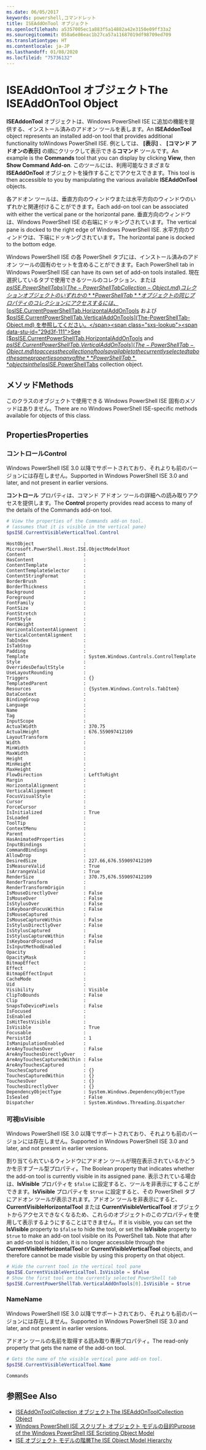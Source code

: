 ```yaml
---
ms.date: 06/05/2017
keywords: powershell,コマンドレット
title: ISEAddOnTool オブジェクト
ms.openlocfilehash: a5357005ec1a883f5a14882a42e3150e09ff33a2
ms.sourcegitcommit: 058a6e86eac1b27ca57a11687019df98709ed709
ms.translationtype: HT
ms.contentlocale: ja-JP
ms.lasthandoff: 01/08/2020
ms.locfileid: "75736132"
---
```

# <a name="the-iseaddontool-object"></a><span data-ttu-id="29d3f-103">ISEAddOnTool オブジェクト</span><span class="sxs-lookup"><span data-stu-id="29d3f-103">The ISEAddOnTool Object</span></span>

<span data-ttu-id="29d3f-104">**ISEAddonTool** オブジェクトは、Windows PowerShell ISE に追加の機能を提供する、インストール済みのアドオン ツールを表します。</span><span class="sxs-lookup"><span data-stu-id="29d3f-104">An **ISEAddonTool** object represents an installed add-on tool that provides additional functionality toWindows PowerShell ISE.</span></span> <span data-ttu-id="29d3f-105">例としては、 **[表示]** 、 **[コマンド アドオンの表示]** の順にクリックして表示できる**コマンド** ツールです。</span><span class="sxs-lookup"><span data-stu-id="29d3f-105">An example is the **Commands** tool that you can display by clicking **View**, then **Show Command Add-on**.</span></span> <span data-ttu-id="29d3f-106">このツールには、利用可能なさまざまな **ISEAddOnTool** オブジェクトを操作することでアクセスできます。</span><span class="sxs-lookup"><span data-stu-id="29d3f-106">This tool is then accessible to you by manipulating the various available **ISEAddOnTool** objects.</span></span>

<span data-ttu-id="29d3f-107">各アドオン ツールは、垂直方向のウィンドウまたは水平方向のウィンドウのいずれかと関連付けることができます。</span><span class="sxs-lookup"><span data-stu-id="29d3f-107">Each add-on tool can be associated with either the vertical pane or the horizontal pane.</span></span> <span data-ttu-id="29d3f-108">垂直方向のウィンドウは、Windows PowerShell ISE の右端にドッキングされています。</span><span class="sxs-lookup"><span data-stu-id="29d3f-108">The vertical pane is docked to the right edge of Windows PowerShell ISE.</span></span> <span data-ttu-id="29d3f-109">水平方向のウィンドウは、下端にドッキングされています。</span><span class="sxs-lookup"><span data-stu-id="29d3f-109">The horizontal pane is docked to the bottom edge.</span></span>

<span data-ttu-id="29d3f-110">Windows PowerShell ISE の各 PowerShell タブには、インストール済みのアドオン ツールの固有のセットを含めることができます。</span><span class="sxs-lookup"><span data-stu-id="29d3f-110">Each PowerShell tab in Windows PowerShell ISE can have its own set of add-on tools installed.</span></span> <span data-ttu-id="29d3f-111">現在選択しているタブで使用できるツールのコレクション、または [$psISE.PowerShellTabs](The-PowerShellTabCollection-Object.md) コレクション オブジェクトのいずれかの **PowerShellTab** オブジェクトの同じプロパティのコレクションにアクセスするには、[$psISE.CurrentPowerShellTab.HorizontalAddOnTools](The-PowerShellTab-Object.md) および [$psISE.CurrentPowerShellTab.VerticalAddOnTools](The-PowerShellTab-Object.md) を参照してください。</span><span class="sxs-lookup"><span data-stu-id="29d3f-111">See [$psISE.CurrentPowerShellTab.HorizontalAddOnTools](The-PowerShellTab-Object.md) and [$psISE.CurrentPowerShellTab.VerticalAddOnTools](The-PowerShellTab-Object.md) to access the collection of tools available to the currently selected tab or the same properties on any of the **PowerShellTab** objects in the [$psISE.PowerShellTabs](The-PowerShellTabCollection-Object.md) collection object.</span></span>

## <a name="methods"></a><span data-ttu-id="29d3f-112">メソッド</span><span class="sxs-lookup"><span data-stu-id="29d3f-112">Methods</span></span>

<span data-ttu-id="29d3f-113">このクラスのオブジェクトで使用できる Windows PowerShell ISE 固有のメソッドはありません。</span><span class="sxs-lookup"><span data-stu-id="29d3f-113">There are no Windows PowerShell ISE-specific methods available for objects of this class.</span></span>

## <a name="properties"></a><span data-ttu-id="29d3f-114">Properties</span><span class="sxs-lookup"><span data-stu-id="29d3f-114">Properties</span></span>

### <a name="control"></a><span data-ttu-id="29d3f-115">コントロール</span><span class="sxs-lookup"><span data-stu-id="29d3f-115">Control</span></span>

<span data-ttu-id="29d3f-116">Windows PowerShell ISE 3.0 以降でサポートされており、それよりも前のバージョンには存在しません。</span><span class="sxs-lookup"><span data-stu-id="29d3f-116">Supported in Windows PowerShell ISE 3.0 and later, and not present in earlier versions.</span></span>

<span data-ttu-id="29d3f-117">**コントロール** プロパティは、コマンド アドオン ツールの詳細への読み取りアクセスを提供します。</span><span class="sxs-lookup"><span data-stu-id="29d3f-117">The **Control** property provides read access to many of the details of the Commands add-on tool.</span></span>

```powershell
# View the properties of the Commands add-on tool.
# (assumes that it is visible in the vertical pane)
$psISE.CurrentVisibleVerticalTool.Control
```

```Output
HostObject                  : Microsoft.PowerShell.Host.ISE.ObjectModelRoot
Content                     :
HasContent                  :
ContentTemplate             :
ContentTemplateSelector     :
ContentStringFormat         :
BorderBrush                 :
BorderThickness             :
Background                  :
Foreground                  :
FontFamily                  :
FontSize                    :
FontStretch                 :
FontStyle                   :
FontWeight                  :
HorizontalContentAlignment  :
VerticalContentAlignment    :
TabIndex                    :
IsTabStop                   :
Padding                     :
Template                    : System.Windows.Controls.ControlTemplate
Style                       :
OverridesDefaultStyle       :
UseLayoutRounding           :
Triggers                    : {}
TemplatedParent             :
Resources                   : {System.Windows.Controls.TabItem}
DataContext                 :
BindingGroup                :
Language                    :
Name                        :
Tag                         :
InputScope                  :
ActualWidth                 : 370.75
ActualHeight                : 676.559097412109
LayoutTransform             :
Width                       :
MinWidth                    :
MaxWidth                    :
Height                      :
MinHeight                   :
MaxHeight                   :
FlowDirection               : LeftToRight
Margin                      :
HorizontalAlignment         :
VerticalAlignment           :
FocusVisualStyle            :
Cursor                      :
ForceCursor                 :
IsInitialized               : True
IsLoaded                    :
ToolTip                     :
ContextMenu                 :
Parent                      :
HasAnimatedProperties       :
InputBindings               :
CommandBindings             :
AllowDrop                   :
DesiredSize                 : 227.66,676.559097412109
IsMeasureValid              : True
IsArrangeValid              : True
RenderSize                  : 370.75,676.559097412109
RenderTransform             :
RenderTransformOrigin       :
IsMouseDirectlyOver         : False
IsMouseOver                 : False
IsStylusOver                : False
IsKeyboardFocusWithin       : False
IsMouseCaptured             :
IsMouseCaptureWithin        : False
IsStylusDirectlyOver        : False
IsStylusCaptured            :
IsStylusCaptureWithin       : False
IsKeyboardFocused           : False
IsInputMethodEnabled        :
Opacity                     :
OpacityMask                 :
BitmapEffect                :
Effect                      :
BitmapEffectInput           :
CacheMode                   :
Uid                         :
Visibility                  : Visible
ClipToBounds                : False
Clip                        :
SnapsToDevicePixels         : False
IsFocused                   :
IsEnabled                   :
IsHitTestVisible            :
IsVisible                   : True
Focusable                   :
PersistId                   : 1
IsManipulationEnabled       :
AreAnyTouchesOver           : False
AreAnyTouchesDirectlyOver   :
AreAnyTouchesCapturedWithin : False
AreAnyTouchesCaptured       :
TouchesCaptured             : {}
TouchesCapturedWithin       : {}
TouchesOver                 : {}
TouchesDirectlyOver         : {}
DependencyObjectType        : System.Windows.DependencyObjectType
IsSealed                    : False
Dispatcher                  : System.Windows.Threading.Dispatcher
```

### <a name="isvisible"></a><span data-ttu-id="29d3f-118">可視</span><span class="sxs-lookup"><span data-stu-id="29d3f-118">IsVisible</span></span>

<span data-ttu-id="29d3f-119">Windows PowerShell ISE 3.0 以降でサポートされており、それよりも前のバージョンには存在しません。</span><span class="sxs-lookup"><span data-stu-id="29d3f-119">Supported in Windows PowerShell ISE 3.0 and later, and not present in earlier versions.</span></span>

<span data-ttu-id="29d3f-120">割り当てられているウィンドウにアドオン ツールが現在表示されているかどうかを示すブール型プロパティ。</span><span class="sxs-lookup"><span data-stu-id="29d3f-120">The Boolean property that indicates whether the add-on tool is currently visible in its assigned pane.</span></span> <span data-ttu-id="29d3f-121">表示されている場合は、**IsVisible** プロパティを `$false` に設定すると、ツールを非表示にすることができます。**IsVisible** プロパティを `$true` に設定すると、その PowerShell タブにアドオン ツールが表示されます。アドオン ツールを非表示にすると、**CurrentVisibleHorizontalTool** または **CurrentVisibleVerticalTool** オブジェクトからアクセスできなくなるため、これらのオブジェクトのこのプロパティを使用して表示するようにすることはできません。</span><span class="sxs-lookup"><span data-stu-id="29d3f-121">If it is visible, you can set the **IsVisible** property to `$false` to hide the tool, or set the **IsVisible** property to `$true` to make an add-on tool visible on its PowerShell tab. Note that after an add-on tool is hidden, it is no longer accessible through the **CurrentVisibleHorizontalTool** or **CurrentVisibleVerticalTool** objects, and therefore cannot be made visible by using this property on that object.</span></span>

```powershell
# Hide the current tool in the vertical tool pane
$psISE.CurrentVisibleVerticalTool.IsVisible = $false
# Show the first tool on the currently selected PowerShell tab
$psISE.CurrentPowerShellTab.VerticalAddOnTools[0].IsVisible = $true
```

### <a name="name"></a><span data-ttu-id="29d3f-122">Name</span><span class="sxs-lookup"><span data-stu-id="29d3f-122">Name</span></span>

<span data-ttu-id="29d3f-123">Windows PowerShell ISE 3.0 以降でサポートされており、それよりも前のバージョンには存在しません。</span><span class="sxs-lookup"><span data-stu-id="29d3f-123">Supported in Windows PowerShell ISE 3.0 and later, and not present in earlier versions.</span></span>

<span data-ttu-id="29d3f-124">アドオン ツールの名前を取得する読み取り専用プロパティ。</span><span class="sxs-lookup"><span data-stu-id="29d3f-124">The read-only property that gets the name of the add-on tool.</span></span>

```powershell
# Gets the name of the visible vertical pane add-on tool.
$psISE.CurrentVisibleVerticalTool.Name
```

```Output
Commands
```

## <a name="see-also"></a><span data-ttu-id="29d3f-125">参照</span><span class="sxs-lookup"><span data-stu-id="29d3f-125">See Also</span></span>

- [<span data-ttu-id="29d3f-126">ISEAddOnToolCollection オブジェクト</span><span class="sxs-lookup"><span data-stu-id="29d3f-126">The ISEAddOnToolCollection Object</span></span>](The-ISEAddOnToolCollection-Object.md)
- [<span data-ttu-id="29d3f-127">Windows PowerShell ISE スクリプト オブジェクト モデルの目的</span><span class="sxs-lookup"><span data-stu-id="29d3f-127">Purpose of the Windows PowerShell ISE Scripting Object Model</span></span>](Purpose-of-the-Windows-PowerShell-ISE-Scripting-Object-Model.md)
- [<span data-ttu-id="29d3f-128">ISE オブジェクト モデルの階層</span><span class="sxs-lookup"><span data-stu-id="29d3f-128">The ISE Object Model Hierarchy</span></span>](The-ISE-Object-Model-Hierarchy.md)
